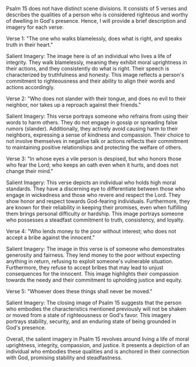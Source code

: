 Psalm 15 does not have distinct scene divisions. It consists of 5 verses and describes the qualities of a person who is considered righteous and worthy of dwelling in God's presence. Hence, I will provide a brief description and imagery for each verse:

Verse 1:
"The one who walks blamelessly, does what is right, and speaks truth in their heart."

Salient Imagery: The image here is of an individual who lives a life of integrity. They walk blamelessly, meaning they exhibit moral uprightness in their actions, and they consistently do what is right. Their speech is characterized by truthfulness and honesty. This image reflects a person's commitment to righteousness and their ability to align their words and actions accordingly.

Verse 2:
"Who does not slander with their tongue, and does no evil to their neighbor, nor takes up a reproach against their friends."

Salient Imagery: This verse portrays someone who refrains from using their words to harm others. They do not engage in gossip or spreading false rumors (slander). Additionally, they actively avoid causing harm to their neighbors, expressing a sense of kindness and compassion. Their choice to not involve themselves in negative talk or actions reflects their commitment to maintaining positive relationships and protecting the welfare of others.

Verse 3:
"In whose eyes a vile person is despised, but who honors those who fear the Lord; who keeps an oath even when it hurts, and does not change their mind."

Salient Imagery: This verse depicts an individual who holds high moral standards. They have a discerning eye to differentiate between those who engage in wickedness and those who revere and respect the Lord. They show honor and respect towards God-fearing individuals. Furthermore, they are known for their reliability in keeping their promises, even when fulfilling them brings personal difficulty or hardship. This image portrays someone who possesses a steadfast commitment to truth, consistency, and loyalty.

Verse 4:
"Who lends money to the poor without interest; who does not accept a bribe against the innocent."

Salient Imagery: The image in this verse is of someone who demonstrates generosity and fairness. They lend money to the poor without expecting anything in return, refusing to exploit someone's vulnerable situation. Furthermore, they refuse to accept bribes that may lead to unjust consequences for the innocent. This image highlights their compassion towards the needy and their commitment to upholding justice and equity.

Verse 5:
"Whoever does these things shall never be moved."

Salient Imagery: The closing image of Psalm 15 suggests that the person who embodies the characteristics mentioned previously will not be shaken or moved from a state of righteousness or God's favor. This imagery portrays stability, security, and an enduring state of being grounded in God's presence.

Overall, the salient imagery in Psalm 15 revolves around living a life of moral uprightness, integrity, compassion, and justice. It presents a depiction of an individual who embodies these qualities and is anchored in their connection with God, promising stability and steadfastness.